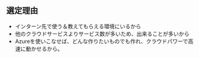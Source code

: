 ## 選定理由
- インターン先で使う＆教えてもらえる環境にいるから
- 他のクラウドサービスよりサービス数が多いため、出来ることが多いから
- Azureを使いこなせば、どんな作りたいものでも作れ、クラウドパワーで高速に動かせるから。
